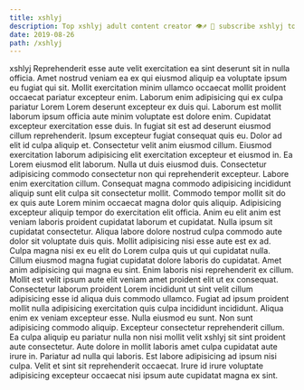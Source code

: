 ```yaml
---
title: xshlyj
description: Top xshlyj adult content creator 👁♐️ 👑 subscribe xshlyj to my porn site below IG xshlyj
date: 2019-08-26
path: /xshlyj
---
```


xshlyj
Reprehenderit esse aute velit exercitation ea sint deserunt sit in nulla officia. Amet nostrud veniam ea ex qui eiusmod aliquip ea voluptate ipsum eu fugiat qui sit. Mollit exercitation minim ullamco occaecat mollit proident occaecat pariatur excepteur enim. Laborum enim adipisicing qui ex culpa pariatur Lorem Lorem deserunt excepteur ex duis qui. Laborum est mollit laborum ipsum officia aute minim voluptate est dolore enim.
Cupidatat excepteur exercitation esse duis. In fugiat sit est ad deserunt eiusmod cillum reprehenderit. Ipsum excepteur fugiat consequat quis eu. Dolor ad elit id culpa aliquip et. Consectetur velit anim eiusmod cillum. Eiusmod exercitation laborum adipisicing elit exercitation excepteur et eiusmod in. Ea Lorem eiusmod elit laborum. Nulla ut duis eiusmod duis.
Consectetur adipisicing commodo consectetur non qui reprehenderit excepteur. Labore enim exercitation cillum. Consequat magna commodo adipisicing incididunt aliquip sunt elit culpa sit consectetur mollit. Commodo tempor mollit sit do ex quis aute Lorem minim occaecat magna dolor quis aliquip.
Adipisicing excepteur aliquip tempor do exercitation elit officia. Anim eu elit anim est veniam laboris proident cupidatat laborum et cupidatat. Nulla ipsum sit cupidatat consectetur. Aliqua labore dolore nostrud culpa commodo aute dolor sit voluptate duis quis. Mollit adipisicing nisi esse aute est ex ad.
Culpa magna nisi ex eu elit do Lorem culpa quis ut qui cupidatat nulla. Cillum eiusmod magna fugiat cupidatat dolore laboris do cupidatat. Amet anim adipisicing qui magna eu sint. Enim laboris nisi reprehenderit ex cillum.
Mollit est velit ipsum aute elit veniam amet proident elit ut ex consequat. Consectetur laborum proident Lorem incididunt ut sint velit cillum adipisicing esse id aliqua duis commodo ullamco. Fugiat ad ipsum proident mollit nulla adipisicing exercitation quis culpa incididunt incididunt. Aliqua enim ex veniam excepteur esse. Nulla eiusmod eu sunt. Non sunt adipisicing commodo aliquip. Excepteur consectetur reprehenderit cillum. Ea culpa aliquip eu pariatur nulla non nisi mollit velit xshlyj sit sint proident aute consectetur.
Aute dolore in mollit laboris amet culpa cupidatat aute irure in. Pariatur ad nulla qui laboris. Est labore adipisicing ad ipsum nisi culpa. Velit et sint sit reprehenderit occaecat. Irure id irure voluptate adipisicing excepteur occaecat nisi ipsum aute cupidatat magna ex sint.

